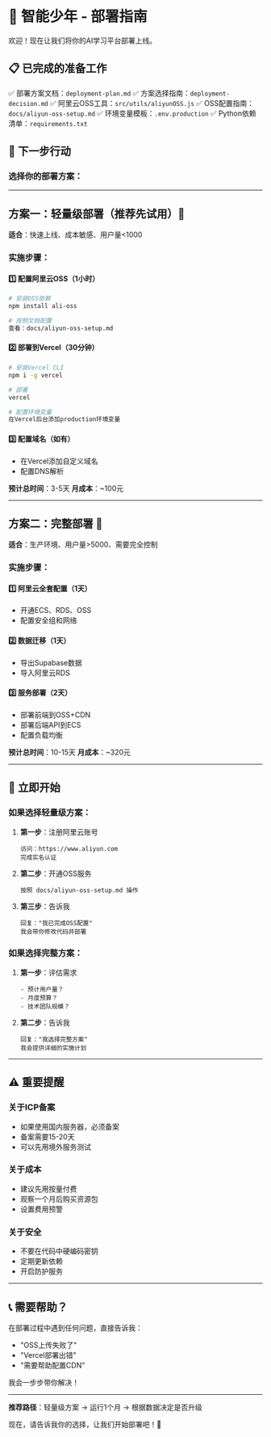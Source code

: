 # 🚀 智能少年 - 部署指南

欢迎！现在让我们将你的AI学习平台部署上线。

## 📋 已完成的准备工作

✅ 部署方案文档：`deployment-plan.md`
✅ 方案选择指南：`deployment-decision.md`
✅ 阿里云OSS工具：`src/utils/aliyunOSS.js`
✅ OSS配置指南：`docs/aliyun-oss-setup.md`
✅ 环境变量模板：`.env.production`
✅ Python依赖清单：`requirements.txt`

## 🎯 下一步行动

### 选择你的部署方案：

---

## 方案一：轻量级部署（推荐先试用）🌟

**适合**：快速上线、成本敏感、用户量<1000

### 实施步骤：

#### 1️⃣ 配置阿里云OSS（1小时）
```bash
# 安装OSS依赖
npm install ali-oss

# 按照文档配置
查看：docs/aliyun-oss-setup.md
```

#### 2️⃣ 部署到Vercel（30分钟）
```bash
# 安装Vercel CLI
npm i -g vercel

# 部署
vercel

# 配置环境变量
在Vercel后台添加production环境变量
```

#### 3️⃣ 配置域名（如有）
- 在Vercel添加自定义域名
- 配置DNS解析

**预计总时间**：3-5天
**月成本**：~100元

---

## 方案二：完整部署 💪

**适合**：生产环境、用户量>5000、需要完全控制

### 实施步骤：

#### 1️⃣ 阿里云全套配置（1天）
- 开通ECS、RDS、OSS
- 配置安全组和网络

#### 2️⃣ 数据迁移（1天）
- 导出Supabase数据
- 导入阿里云RDS

#### 3️⃣ 服务部署（2天）
- 部署前端到OSS+CDN
- 部署后端API到ECS
- 配置负载均衡

**预计总时间**：10-15天
**月成本**：~320元

---

## 🔧 立即开始

### 如果选择轻量级方案：

1. **第一步**：注册阿里云账号
   ```
   访问：https://www.aliyun.com
   完成实名认证
   ```

2. **第二步**：开通OSS服务
   ```
   按照 docs/aliyun-oss-setup.md 操作
   ```

3. **第三步**：告诉我
   ```
   回复："我已完成OSS配置"
   我会带你修改代码并部署
   ```

### 如果选择完整方案：

1. **第一步**：评估需求
   ```
   - 预计用户量？
   - 月度预算？
   - 技术团队规模？
   ```

2. **第二步**：告诉我
   ```
   回复："我选择完整方案"
   我会提供详细的实施计划
   ```

---

## ⚠️ 重要提醒

### 关于ICP备案
- 如果使用国内服务器，必须备案
- 备案需要15-20天
- 可以先用境外服务测试

### 关于成本
- 建议先用按量付费
- 观察一个月后购买资源包
- 设置费用预警

### 关于安全
- 不要在代码中硬编码密钥
- 定期更新依赖
- 开启防护服务

---

## 📞 需要帮助？

在部署过程中遇到任何问题，直接告诉我：
- "OSS上传失败了"
- "Vercel部署出错"
- "需要帮助配置CDN"

我会一步步带你解决！

---

**推荐路径**：轻量级方案 → 运行1个月 → 根据数据决定是否升级

现在，请告诉我你的选择，让我们开始部署吧！🚀